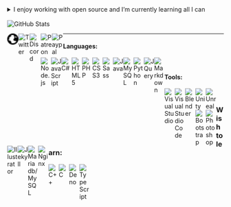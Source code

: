 <details>
  <summary>I enjoy working with open source and I’m currently learning all I can</summary>
  😮 You found me! 🎃 
</details>
<br />

<img alt="GitHub Stats" src="https://github-readme-stats.vercel.app/api?username=zfbx&show_icons=true&hide_border=true&count_private=true&theme=dracula">

<br />

[<img align="left" alt="Bunny.cc" width="26px" src="https://raw.githubusercontent.com/iconic/open-iconic/master/svg/globe.svg" />][website]
[<img align="left" alt="Twitter" width="26px" src="https://cdn.jsdelivr.net/npm/simple-icons@v3/icons/twitter.svg" />][twitter]
[<img align="left" alt="Discord" width="26px" src="https://cdn.jsdelivr.net/npm/simple-icons@3.12.1/icons/discord.svg" />][discord]
[<img align="left" alt="Patreon" width="26px" src="https://cdn.jsdelivr.net/npm/simple-icons@3.12.1/icons/patreon.svg" />][patreon]
[<img align="left" alt="Paypal" width="26px" src="https://cdn.jsdelivr.net/npm/simple-icons@3.12.1/icons/paypal.svg" />][paypal]


---


#### Languages:
<img align="left" alt="Node.js" width="24px" src="https://cdn.jsdelivr.net/npm/simple-icons@3.12.1/icons/node-dot-js.svg" />
<img align="left" alt="JavaScript" width="24px" src="https://cdn.jsdelivr.net/npm/simple-icons@3.12.1/icons/javascript.svg" />
<img align="left" alt="C#" width="24px" src="https://cdn.jsdelivr.net/npm/simple-icons@3.12.1/icons/csharp.svg" />
<img align="left" alt="HTML5" width="24px" src="https://cdn.jsdelivr.net/npm/simple-icons@3.12.1/icons/html5.svg" />
<img align="left" alt="PHP" width="24px" src="https://cdn.jsdelivr.net/npm/simple-icons@3.12.1/icons/php.svg" />
<img align="left" alt="CSS3" width="24px" src="https://cdn.jsdelivr.net/npm/simple-icons@3.12.1/icons/css3.svg" />
<img align="left" alt="Sass" width="24px" src="https://cdn.jsdelivr.net/npm/simple-icons@3.12.1/icons/sass.svg" />
<img align="left" alt="Java" width="24px" src="https://cdn.jsdelivr.net/npm/simple-icons@3.12.1/icons/java.svg" />
<img align="left" alt="MySQL" width="24px" src="https://cdn.jsdelivr.net/npm/simple-icons@3.12.1/icons/mysql.svg" />
<img align="left" alt="Python" width="24px" src="https://cdn.jsdelivr.net/npm/simple-icons@3.12.1/icons/python.svg" />
<img align="left" alt="JQuery" width="24px" src="https://cdn.jsdelivr.net/npm/simple-icons@3.12.1/icons/jquery.svg" />
<img align="left" alt="Markdown" width="24px" src="https://cdn.jsdelivr.net/npm/simple-icons@3.12.1/icons/markdown.svg" />

<br />

#### Tools:
<img align="left" alt="Visual Studio" width="24px" src="https://cdn.jsdelivr.net/npm/simple-icons@3.12.1/icons/visualstudio.svg" />
<img align="left" alt="Visual Studio Code" width="24px" src="https://cdn.jsdelivr.net/npm/simple-icons@3.12.1/icons/visualstudiocode.svg" />
<img align="left" alt="Blender" width="24px" src="https://cdn.jsdelivr.net/npm/simple-icons@3.12.1/icons/blender.svg" />
<img align="left" alt="Unity" width="24px" src="https://cdn.jsdelivr.net/npm/simple-icons@3.12.1/icons/unity.svg" />
<img align="left" alt="Unreal" width="24px" src="https://cdn.jsdelivr.net/npm/simple-icons@3.12.1/icons/unrealengine.svg" />
<img align="left" alt="Bootstrap" width="24px" src="https://cdn.jsdelivr.net/npm/simple-icons@3.12.1/icons/bootstrap.svg" />
<img align="left" alt="Photoshop" width="24px" src="https://cdn.jsdelivr.net/npm/simple-icons@3.12.1/icons/adobephotoshop.svg" />
<img align="left" alt="Illustrator" width="24px" src="https://cdn.jsdelivr.net/npm/simple-icons@3.12.1/icons/adobeillustrator.svg" />
<img align="left" alt="Jekyll" width="24px" src="https://cdn.jsdelivr.net/npm/simple-icons@3.12.1/icons/jekyll.svg" />
<img align="left" alt="Mariadb/MySQL" width="24px" src="https://cdn.jsdelivr.net/npm/simple-icons@3.12.1/icons/mariadb.svg" />
<img align="left" alt="Nginx" width="24px" src="https://cdn.jsdelivr.net/npm/simple-icons@3.12.1/icons/nginx.svg" />

<br />

### Wish to learn:
<img align="left" alt="C++" width="24px" src="https://cdn.jsdelivr.net/npm/simple-icons@3.12.1/icons/cplusplus.svg" />
<img align="left" alt="C" width="24px" src="https://cdn.jsdelivr.net/npm/simple-icons@3.12.1/icons/c.svg" />
<img align="left" alt="Deno" width="24px" src="https://cdn.jsdelivr.net/npm/simple-icons@3.12.1/icons/deno.svg" />
<img align="left" alt="TypeScript" width="24px" src="https://cdn.jsdelivr.net/npm/simple-icons@3.12.1/icons/typescript.svg" />


[paypal]: https://paypal.me/zfbx
[patreon]: https://www.patreon.com/zfbx
[website]: https://bunny.cc
[twitter]: https://twitter.com/zfbTony
[discord]: https://discord.gg/Td7a6j4
